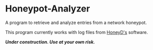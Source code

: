 Honeypot-Analyzer
=================

A program to retrieve and analyze entries from a network honeypot.

This program currently works with log files from [HoneyD's](http://www.honeyd.org) software.

***Under construction. Use at your own risk.***
